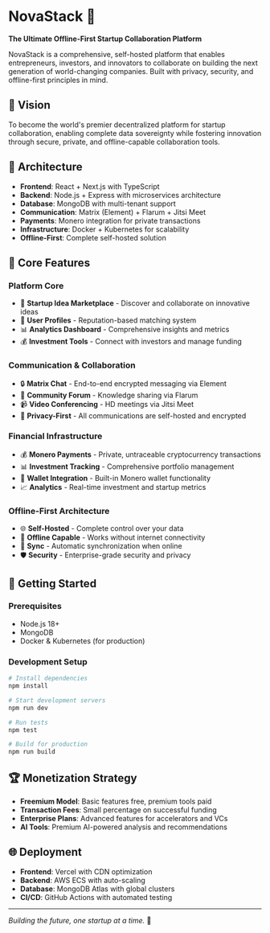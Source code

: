 # NovaStack 🚀

**The Ultimate Offline-First Startup Collaboration Platform**

NovaStack is a comprehensive, self-hosted platform that enables entrepreneurs, investors, and innovators to collaborate on building the next generation of world-changing companies. Built with privacy, security, and offline-first principles in mind.

## 🌟 Vision
To become the world's premier decentralized platform for startup collaboration, enabling complete data sovereignty while fostering innovation through secure, private, and offline-capable collaboration tools.

## 🧱 Architecture
- **Frontend**: React + Next.js with TypeScript
- **Backend**: Node.js + Express with microservices architecture
- **Database**: MongoDB with multi-tenant support
- **Communication**: Matrix (Element) + Flarum + Jitsi Meet
- **Payments**: Monero integration for private transactions
- **Infrastructure**: Docker + Kubernetes for scalability
- **Offline-First**: Complete self-hosted solution

## 💎 Core Features

### Platform Core
- 🧠 **Startup Idea Marketplace** - Discover and collaborate on innovative ideas
- 👥 **User Profiles** - Reputation-based matching system
- 📊 **Analytics Dashboard** - Comprehensive insights and metrics
- 💰 **Investment Tools** - Connect with investors and manage funding

### Communication & Collaboration
- 🔒 **Matrix Chat** - End-to-end encrypted messaging via Element
- 💬 **Community Forum** - Knowledge sharing via Flarum
- 📹 **Video Conferencing** - HD meetings via Jitsi Meet
- 🔐 **Privacy-First** - All communications are self-hosted and encrypted

### Financial Infrastructure
- 💰 **Monero Payments** - Private, untraceable cryptocurrency transactions
- 📊 **Investment Tracking** - Comprehensive portfolio management
- 🏦 **Wallet Integration** - Built-in Monero wallet functionality
- 📈 **Analytics** - Real-time investment and startup metrics

### Offline-First Architecture
- 🌐 **Self-Hosted** - Complete control over your data
- 📱 **Offline Capable** - Works without internet connectivity
- 🔄 **Sync** - Automatic synchronization when online
- 🛡️ **Security** - Enterprise-grade security and privacy

## 🚀 Getting Started

### Prerequisites
- Node.js 18+
- MongoDB
- Docker & Kubernetes (for production)

### Development Setup
```bash
# Install dependencies
npm install

# Start development servers
npm run dev

# Run tests
npm test

# Build for production
npm run build
```

## 🏆 Monetization Strategy
- **Freemium Model**: Basic features free, premium tools paid
- **Transaction Fees**: Small percentage on successful funding
- **Enterprise Plans**: Advanced features for accelerators and VCs
- **AI Tools**: Premium AI-powered analysis and recommendations

## 🌐 Deployment
- **Frontend**: Vercel with CDN optimization
- **Backend**: AWS ECS with auto-scaling
- **Database**: MongoDB Atlas with global clusters
- **CI/CD**: GitHub Actions with automated testing

---

*Building the future, one startup at a time.* 🌟